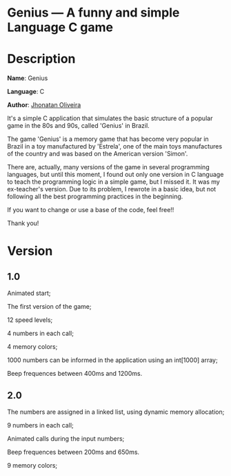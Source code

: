 **Genius** — A funny and simple Language C game
==================================================

# Description

**Name**: Genius

**Language**: C

**Author**: [Jhonatan Oliveira](http://www.jhonatanoliveira.com.br)

It's a simple C application that simulates the basic structure of a popular game in the 80s and 90s, called 'Genius' in Brazil.

The game 'Genius' is a memory game that has become very popular in Brazil in a toy manufactured by 'Estrela', one of the main toys manufactures of the country and was based on the American version 'Simon'.

There are, actually, many versions of the game in several programming languages, but until this moment, I found out only one version in C language to teach the programming logic in a simple game, but I missed it. It was my ex-teacher's version. Due to its problem, I rewrote in a basic idea, but not following all the best programming practices in the beginning.

If you want to change or use a base of the code, feel free!!

Thank you!

# Version

## 1.0

Animated start;

The first version of the game;

12 speed levels;

4 numbers in each call;

4 memory colors;

1000 numbers can be informed in the application using an int[1000] array;

Beep frequences between 400ms and 1200ms.

## 2.0

The numbers are assigned in a linked list, using dynamic memory allocation;

9 numbers in each call;

Animated calls during the input numbers;

Beep frequences between 200ms and 650ms.

9 memory colors;